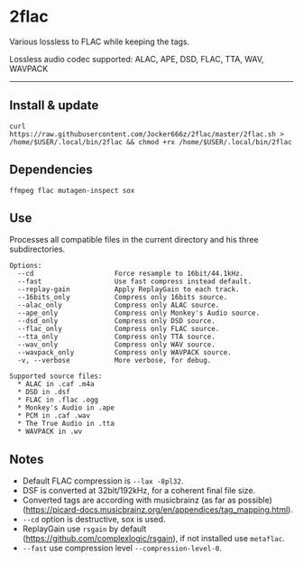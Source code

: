 # 2flac

Various lossless to FLAC while keeping the tags.

Lossless audio codec supported: ALAC, APE, DSD, FLAC, TTA, WAV, WAVPACK

--------------------------------------------------------------------------------------------------
## Install & update
`curl https://raw.githubusercontent.com/Jocker666z/2flac/master/2flac.sh > /home/$USER/.local/bin/2flac && chmod +rx /home/$USER/.local/bin/2flac`

## Dependencies
`ffmpeg flac mutagen-inspect sox`

## Use
Processes all compatible files in the current directory and his three subdirectories.
```
Options:
  --cd                    Force resample to 16bit/44.1kHz.
  --fast                  Use fast compress instead default.
  --replay-gain           Apply ReplayGain to each track.
  --16bits_only           Compress only 16bits source.
  --alac_only             Compress only ALAC source.
  --ape_only              Compress only Monkey's Audio source.
  --dsd_only              Compress only DSD source.
  --flac_only             Compress only FLAC source.
  --tta_only              Compress only TTA source.
  --wav_only              Compress only WAV source.
  --wavpack_only          Compress only WAVPACK source.
  -v, --verbose           More verbose, for debug.

Supported source files:
  * ALAC in .caf .m4a
  * DSD in .dsf
  * FLAC in .flac .ogg
  * Monkey's Audio in .ape
  * PCM in .caf .wav
  * The True Audio in .tta
  * WAVPACK in .wv
```

## Notes
* Default FLAC compression is `--lax -8pl32`.
* DSF is converted at 32bit/192kHz, for a coherent final file size.
* Converted tags are according with musicbrainz (as far as possible) (https://picard-docs.musicbrainz.org/en/appendices/tag_mapping.html).
* `--cd` option is destructive, sox is used.
* ReplayGain use `rsgain` by default (https://github.com/complexlogic/rsgain), if not installed use `metaflac`.
* `--fast` use compression level `--compression-level-0`.
